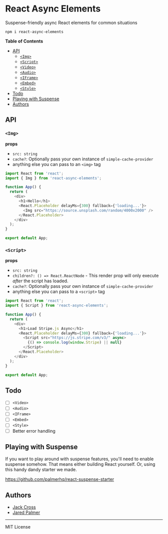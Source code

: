 # React Async Elements

Suspense-friendly async React elements for common situations

```
npm i react-async-elements
```

<!-- START doctoc generated TOC please keep comment here to allow auto update -->
<!-- DON'T EDIT THIS SECTION, INSTEAD RE-RUN doctoc TO UPDATE -->

**Table of Contents**

- [API](#api)
  - [`<Img>`](#img)
  - [`<Script>`](#script)
  - [`<Video>`](#todo)
  - [`<Audio>`](#todo)
  - [`<IFrame>`](#todo)
  - [`<Embed>`](#todo)
  - [`<Style>`](#todo)
- [Todo](#todo)
- [Playing with Suspense](#playing-with-suspense)
- [Authors](#authors)

<!-- END doctoc generated TOC please keep comment here to allow auto update -->

## API

### `<Img>`

**props**

- `src: string`
- `cache?`: Optionally pass your own instance of `simple-cache-provider`
- anything else you can pass to an `<img>` tag

```js
import React from 'react';
import { Img } from 'react-async-elements';

function App() {
  return (
    <div>
      <h1>Hello</h1>
      <React.Placeholder delayMs={300} fallback={'loading...'}>
        <Img src="https://source.unsplash.com/random/4000x2000" />
      </React.Placeholder>
    </div>
  );
}

export default App;
```

### `<Script>`

**props**

- `src: string`
- `children?: () => React.ReactNode` - This render prop will only execute _after_ the script has loaded.
- `cache?`: Optionally pass your own instance of `simple-cache-provider`
- anything else you can pass to a `<script>` tag

```js
import React from 'react';
import { Script } from 'react-async-elements';

function App() {
  return (
    <div>
      <h1>Load Stripe.js Async</h1>
      <React.Placeholder delayMs={300} fallback={'loading...'}>
        <Script src="https://js.stripe.com/v3/" async>
          {() => console.log(window.Stripe) || null}
        </Script>
      </React.Placeholder>
    </div>
  );
}

export default App;
```

## Todo

- [ ] `<Video>`
- [ ] `<Audio>`
- [ ] `<IFrame>`
- [ ] `<Embed>`
- [ ] `<Style>`
- [ ] Better error handling

## Playing with Suspense

If you want to play around with suspense features, you'll need to enable suspense somehow. That means either building React yourself. Or, using this handy dandy starter we made.

https://github.com/palmerhq/react-suspense-starter

## Authors

- [Jack Cross](https://twitter.com/crosscompile)
- [Jared Palmer](https://twitter.com/jaredpalmer)

---

MIT License
